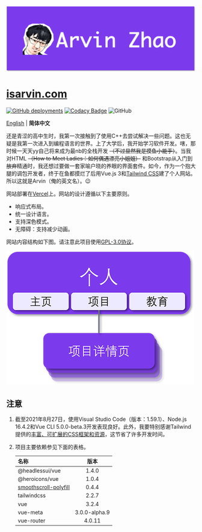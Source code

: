 ![isarvin_banner.png](./img_README/isarvin_banner.png)

# [isarvin.com](https://isarvin.com)

[![GitHub deployments](https://img.shields.io/github/deployments/ArvinZJC/isarvin/production?label=Vercel&logo=vercel)](https://isarvin.com)
[![Codacy Badge](https://app.codacy.com/project/badge/Grade/810eda125dbf4b9d96b81e6c34ec26e6)](https://www.codacy.com/gh/ArvinZJC/isarvin/dashboard?utm_source=github.com&amp;utm_medium=referral&amp;utm_content=ArvinZJC/isarvin&amp;utm_campaign=Badge_Grade)
![GitHub](https://img.shields.io/github/license/ArvinZJC/isarvin)

[English](./README.md) | **简体中文**

还是青涩的高中生时，我第一次接触到了使用C++去尝试解决一些问题。这也无疑是我第一次进入到编程语言的世界。上了大学后，我开始学习软件开发。嗐，那时候一天天yy自己将来成为最nb的全栈开发 ~~（不过显然我是摸鱼小能手）~~。当我对HTML ~~（How to Meet Ladies：如何偶遇漂亮小姐姐）~~ 和Bootstrap从入门到~~放弃~~精通时，我还想过要做一套家喻户晓的养眼的界面套件。如今，作为一个抱大腿的调包开发者，终于在鱼都摸烂了后用Vue.js 3和[Tailwind CSS](https://tailwindcss.com/)建了个人网站。所以这就是Arvin（俺的英文名）。😉

网站部署在[Vercel](https://vercel.com/home)上。网站的设计遵循以下主要原则。

- 响应式布局。
- 统一设计语言。
- 支持深色模式。
- 无障碍：支持减少动画。

网站内容结构如下图。请注意此项目使用[GPL-3.0协议](./LICENSE)。

![isarvin_structure_zhCN.png](./img_README/isarvin_structure_zhCN.png)

## 注意

1. 截至2021年8月27日，使用Visual Studio Code（版本：1.59.1）、Node.js 16.4.2和Vue CLI 5.0.0-beta.3开发表现良好。此外，我要特别感谢Tailwind提供的[丰富、可扩展的CSS框架和资源](https://tailwindcss.com/resources)，这节省了许多开发时间。
2. 项目主要依赖参见下面的表格。

    | 名称 | 版本 |
    | :-- | :--: |
    | @headlessui/vue | 1.4.0 |
    | @heroicons/vue | 1.0.4 |
    | [smoothscroll-polyfill](https://github.com/iamdustan/smoothscroll) | 0.4.4 |
    | tailwindcss | 2.2.7 |
    | vue | 3.2.4 |
    | vue-meta | 3.0.0-alpha.9 |
    | vue-router | 4.0.11 |
